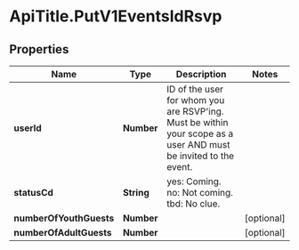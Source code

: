 # ApiTitle.PutV1EventsIdRsvp

## Properties

Name | Type | Description | Notes
------------ | ------------- | ------------- | -------------
**userId** | **Number** | ID of the user for whom you are RSVP&#39;ing. Must be within your scope as a user AND must be invited to the event. | 
**statusCd** | **String** | yes: Coming. no: Not coming. tbd: No clue. | 
**numberOfYouthGuests** | **Number** |  | [optional] 
**numberOfAdultGuests** | **Number** |  | [optional] 


